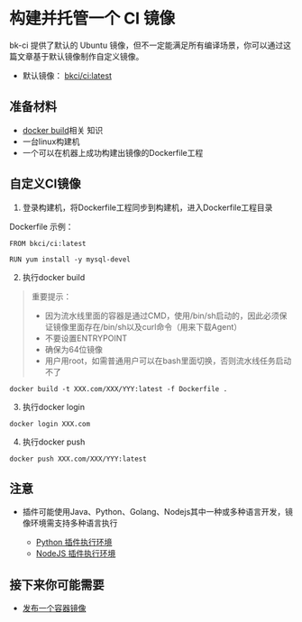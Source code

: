 # 构建并托管一个 CI 镜像

bk-ci 提供了默认的 Ubuntu 镜像，但不一定能满足所有编译场景，你可以通过这篇文章基于默认镜像制作自定义镜像。

- 默认镜像： [bkci/ci:latest](https://github.com/ci-plugins/base-images)

## 准备材料

- [docker build](https://docs.docker.com/engine/reference/commandline/build/)相关
知识
- 一台linux构建机
- 一个可以在机器上成功构建出镜像的Dockerfile工程

## 自定义CI镜像

1. 登录构建机，将Dockerfile工程同步到构建机，进入Dockerfile工程目录

Dockerfile 示例：

```CMD
FROM bkci/ci:latest

RUN yum install -y mysql-devel
```

2. 执行docker build

> 重要提示：
>
> - 因为流水线里面的容器是通过CMD，使用/bin/sh启动的，因此必须保证镜像里面存在/bin/sh以及curl命令（用来下载Agent）
> - 不要设置ENTRYPOINT
> - 确保为64位镜像
> - 用户用root，如需普通用户可以在bash里面切换，否则流水线任务启动不了

```CMD
docker build -t XXX.com/XXX/YYY:latest -f Dockerfile .
```

3. 执行docker login

```CMD
docker login XXX.com
```

4. 执行docker push

```CMD
docker push XXX.com/XXX/YYY:latest
```

## 注意

- 插件可能使用Java、Python、Golang、Nodejs其中一种或多种语言开发，镜像环境需支持多种语言执行

  - [Python 插件执行环境](prepare-python.md)
  - [NodeJS 插件执行环境](prepare-node.md)

## 接下来你可能需要

- [发布一个容器镜像](release-new-image.md)
